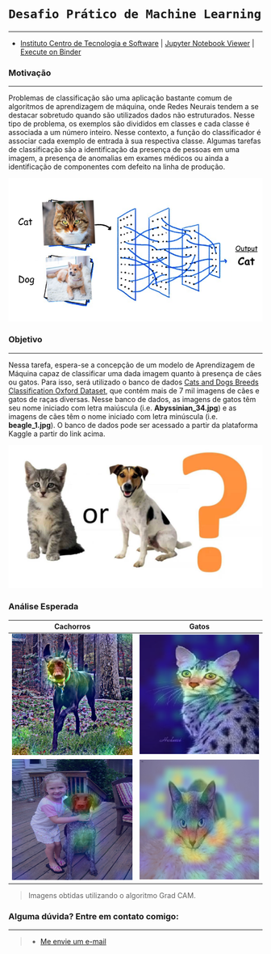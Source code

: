 # `Desafio Prático de Machine Learning`
***
- [Instituto Centro de Tecnologia e Software](www.icts.org.br) | [Jupyter Notebook Viewer](https://nbviewer.jupyter.org/github/Alyssonmach/desafio-ml-instituto-cts/blob/main/cnn-cats-vs-dogs.ipynb) | [Execute on Binder](https://mybinder.org/v2/gh/Alyssonmach/desafio-ml-instituto-cts/main?filepath=cnn-cats-vs-dogs.ipynb)


### Motivação
***
Problemas de classificação são uma aplicação bastante comum de algoritmos de aprendizagem de máquina, onde Redes Neurais tendem a se destacar sobretudo quando são utilizados dados não estruturados. Nesse tipo de problema, os exemplos são divididos em classes e cada classe é associada a um número inteiro. Nesse contexto, a função do classificador é associar cada exemplo de entrada à sua respectiva classe. Algumas tarefas de classificação são a identificação da presença de pessoas em uma imagem, a presença de anomalias em exames médicos ou ainda a identificação de componentes com defeito na linha de produção.

![motivation-example](images/motivation-example.png)

### Objetivo
***
Nessa tarefa, espera-se a concepção de um modelo de Aprendizagem de Máquina capaz de classificar uma dada imagem quanto à presença de cães ou gatos. Para isso, será utilizado o banco de dados [Cats and Dogs Breeds Classification Oxford Dataset](https://www.kaggle.com/zippyz/cats-and-dogs-breeds-classification-oxford-dataset), que contém mais de 7 mil imagens de cães e gatos de raças diversas. Nesse banco de dados, as imagens de gatos têm seu nome iniciado com letra maiúscula (i.e. **Abyssinian_34.jpg**) e as imagens de cães têm o nome iniciado com letra minúscula (i.e. **beagle_1.jpg**). O banco de dados pode ser acessado a partir da plataforma Kaggle a partir do link acima.

![obective-example](images/objective-example.jpeg)

### Análise Esperada

|Cachorros|Gatos|
|-|-|
|![image1](images/image1.png)|![image3](images/image3.png)|
|![image2](images/image2.png)|![image4](images/image4.png)|
> Imagens obtidas utilizando o algoritmo Grad CAM.

### Alguma dúvida? Entre em contato comigo: 
***
> - [Me envie um e-mail](mailto:alysson.barbosa@ee.ufcg.edu.br)
